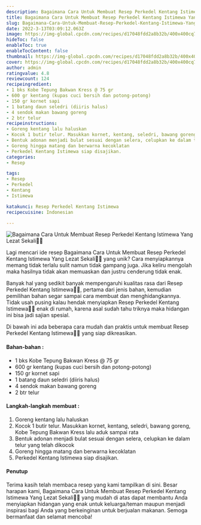 ```yaml
---
description: Bagaimana Cara Untuk Membuat Resep Perkedel Kentang Istimewa Yang Lezat Sekali"
title: Bagaimana Cara Untuk Membuat Resep Perkedel Kentang Istimewa Yang Lezat Sekali
slug: Bagaimana-Cara-Untuk-Membuat-Resep-Perkedel-Kentang-Istimewa-Yang-Lezat-Sekali
date: 2022-3-13T03:09:12.063Z
image: https://img-global.cpcdn.com/recipes/d17048fdd2a8b32b/400x400cq70/photo.jpg
hideToc: false
enableToc: true
enableTocContent: false
thumbnail: https://img-global.cpcdn.com/recipes/d17048fdd2a8b32b/400x400cq70/photo.jpg
cover: https://img-global.cpcdn.com/recipes/d17048fdd2a8b32b/400x400cq70/photo.jpg
author: admin
ratingvalue: 4.8
reviewcount: 124
recipeingredient:
- 1 bks Kobe Tepung Bakwan Kress @ 75 gr
- 600 gr kentang (kupas cuci bersih dan potong-potong)
- 150 gr kornet sapi
- 1 batang daun seledri (diiris halus)
- 4 sendok makan bawang goreng
- 2 btr telur
recipeinstructions:
- Goreng kentang lalu haluskan
- Kocok 1 butir telur. Masukkan kornet, kentang, seledri, bawang goreng, Kobe Tepung Bakwan Kress lalu aduk sampai rata
- Bentuk adonan menjadi bulat sesuai dengan selera, celupkan ke dalam telur yang telah dikocok
- Goreng hingga matang dan berwarna kecoklatan
- Perkedel Kentang Istimewa siap disajikan.
categories:
- Resep

tags:
- Resep
- Perkedel
- Kentang
- Istimewa

katakunci: Resep Perkedel Kentang Istimewa
recipecuisine: Indonesian

---
```


![Bagaimana Cara Untuk Membuat Resep Perkedel Kentang Istimewa Yang Lezat Sekali👩‍🍳](https://img-global.cpcdn.com/recipes/d17048fdd2a8b32b/400x400cq70/photo.jpg)

Lagi mencari ide resep Bagaimana Cara Untuk Membuat Resep Perkedel Kentang Istimewa Yang Lezat Sekali👩‍🍳 yang unik? Cara menyiapkannya memang tidak terlalu sulit namun tidak gampang juga. Jika keliru mengolah maka hasilnya tidak akan memuaskan dan justru cenderung tidak enak.

Banyak hal yang sedikit banyak mempengaruhi kualitas rasa dari Resep Perkedel Kentang Istimewa👩‍🍳, pertama dari jenis bahan, kemudian pemilihan bahan segar sampai cara membuat dan menghidangkannya. Tidak usah pusing kalau hendak menyiapkan Resep Perkedel Kentang Istimewa👩‍🍳 enak di rumah, karena asal sudah tahu triknya maka hidangan ini bisa jadi sajian spesial.

Di bawah ini ada beberapa cara mudah dan praktis untuk membuat Resep Perkedel Kentang Istimewa👩‍🍳 yang siap dikreasikan.

<!--inarticleads1-->

#### Bahan-bahan :

- 1 bks Kobe Tepung Bakwan Kress @ 75 gr
- 600 gr kentang (kupas cuci bersih dan potong-potong)
- 150 gr kornet sapi
- 1 batang daun seledri (diiris halus)
- 4 sendok makan bawang goreng
- 2 btr telur

<!--inarticleads2-->

#### Langkah-langkah membuat :

1. Goreng kentang lalu haluskan
1. Kocok 1 butir telur. Masukkan kornet, kentang, seledri, bawang goreng, Kobe Tepung Bakwan Kress lalu aduk sampai rata
1. Bentuk adonan menjadi bulat sesuai dengan selera, celupkan ke dalam telur yang telah dikocok
1. Goreng hingga matang dan berwarna kecoklatan
1. Perkedel Kentang Istimewa siap disajikan.

#### Penutup

Terima kasih telah membaca resep yang kami tampilkan di sini. Besar harapan kami, Bagaimana Cara Untuk Membuat Resep Perkedel Kentang Istimewa Yang Lezat Sekali👩‍🍳 yang mudah di atas dapat membantu Anda menyiapkan hidangan yang enak untuk keluarga/teman maupun menjadi inspirasi bagi Anda yang berkeinginan untuk berjualan makanan. Semoga bermanfaat dan selamat mencoba!